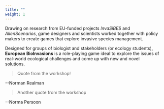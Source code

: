 ```yaml
---
title: ""
weight: 1
---
```


Drawing on research from EU-funded projects *InvaSiBES* and *AlienScenarios*, game designers and scientists worked together with policy makers to create games that explore invasive species management. 

Designed for groups of biologist and stakeholders (or ecology students), **European BioInvasions** is a role-playing game ideal to explore the issues of real-world ecological challenges and come up with new and novel solutions.

>Quote from the workshop!

\--Norman Realman

>Another quote from the workshop

\--Norma Persoon
